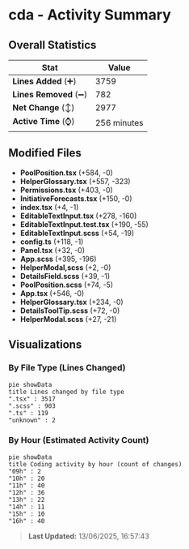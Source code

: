 # cda - Activity Summary 

## Overall Statistics

| Stat                   | Value                                                             |
| ---------------------- | ----------------------------------------------------------------- |
| **Lines Added** (➕)   | 3759                                          |
| **Lines Removed** (➖) | 782                                        |
| **Net Change** (↕)    | 2977                |
| **Active Time** (⌚)   | 256 minutes |


## Modified Files
- **PoolPosition.tsx** (+584, -0)
- **HelperGlossary.tsx** (+557, -323)
- **Permissions.tsx** (+403, -0)
- **InitiativeForecasts.tsx** (+150, -0)
- **index.tsx** (+4, -1)
- **EditableTextInput.tsx** (+278, -160)
- **EditableTextInput.test.tsx** (+190, -55)
- **EditableTextInput.scss** (+54, -19)
- **config.ts** (+118, -1)
- **Panel.tsx** (+32, -0)
- **App.scss** (+395, -196)
- **HelperModal,scss** (+2, -0)
- **DetailsField.scss** (+39, -1)
- **PoolPosition.scss** (+74, -5)
- **App.tsx** (+546, -0)
- **HelperGlossary.tsx** (+234, -0)
- **DetailsToolTip.scss** (+72, -0)
- **HelperModal.scss** (+27, -21)

## Visualizations

### By File Type (Lines Changed)

```mermaid
pie showData
title Lines changed by file type
".tsx" : 3517
".scss" : 903
".ts" : 119
"unknown" : 2
```

### By Hour (Estimated Activity Count)

```mermaid
pie showData
title Coding activity by hour (count of changes)
"09h" : 2
"10h" : 20
"11h" : 40
"12h" : 36
"13h" : 22
"14h" : 11
"15h" : 10
"16h" : 40
```


> **Last Updated:** 13/06/2025, 16:57:43